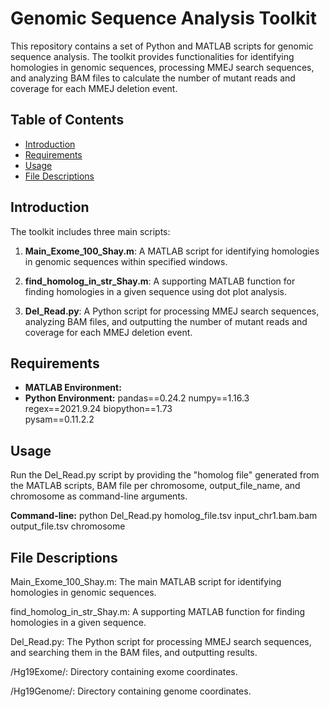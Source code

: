 # Genomic Sequence Analysis Toolkit

This repository contains a set of Python and MATLAB scripts for genomic sequence analysis. The toolkit provides functionalities for identifying homologies in genomic sequences, processing MMEJ search sequences, and analyzing BAM files to calculate the number of mutant reads and coverage for each MMEJ deletion event.

## Table of Contents

- [Introduction](#introduction)
- [Requirements](#requirements)
- [Usage](#usage)
- [File Descriptions](#file-descriptions)


## Introduction

The toolkit includes three main scripts:

1. **Main_Exome_100_Shay.m**: A MATLAB script for identifying homologies in genomic sequences within specified windows.

2. **find_homolog_in_str_Shay.m**: A supporting MATLAB function for finding homologies in a given sequence using dot plot analysis.

3. **Del_Read.py**: A Python script for processing MMEJ search sequences, analyzing BAM files, and outputting the number of mutant reads and coverage for each MMEJ deletion event.

   

## Requirements

- **MATLAB Environment:** 
- **Python Environment:** 
      pandas==0.24.2
      numpy==1.16.3
      regex==2021.9.24
      biopython==1.73  
      pysam==0.11.2.2
  
## Usage
Run the Del_Read.py script by providing the "homolog file" generated from the MATLAB scripts, BAM file per chromosome, output_file_name,  and chromosome  as command-line arguments.

**Command-line:**
python Del_Read.py homolog_file.tsv input_chr1.bam.bam output_file.tsv chromosome

## File Descriptions

Main_Exome_100_Shay.m: The main MATLAB script for identifying homologies in genomic sequences.

find_homolog_in_str_Shay.m: A supporting MATLAB function for finding homologies in a given sequence.

Del_Read.py: The Python script for processing MMEJ search sequences, and searching them in the BAM files, and outputting results.

/Hg19Exome/: Directory containing exome coordinates.

/Hg19Genome/: Directory containing genome coordinates.









